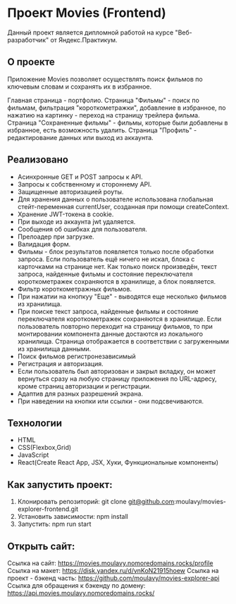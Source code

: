 # Проект Movies (Frontend)

Данный проект является дипломной работой на курсе "Веб-разработчик" от Яндекс.Практикум. 

## О проекте

Приложение Movies позволяет осуществлять поиск фильмов по ключевым словам и сохранять их в избранное.

Главная страница - портфолио. 
Страница "Фильмы" - поиск по фильмам, фильтрация "короткометражки", добавление в избранное, по нажатию на картинку - переход на страницу трейлера фильма.
Страница "Сохраненные фильмы" - фильмы, которые были добавлены в избранное, есть возможность удалить.
Страница "Профиль" - редактирование данных или выход из аккаунта.

## Реализовано
* Асинхронные GET и POST запросы к API.
* Запросы к собственному и стороннему API.
* Защищенные авторизацией роуты.
* Для хранения данных о пользователе использована глобальная стейт-переменная currentUser, созданная при помощи createContext.
* Хранение JWT-токена в cookie.
* При выходе из аккаунта jwt удаляется.
* Сообщения об ошибках для пользователя.
* Прелоадер при загрузке.
* Валидация форм.
* Фильмы - блок результатов появляется только после обработки запроса. Если пользователь ещё ничего не искал, блока с карточками на странице нет.
Как только поиск произведён, текст запроса, найденные фильмы и состояние переключателя короткометражек сохраняются в хранилище, а блок появляется.
* Фильтр короткометражных фильмов.
* При нажатии на кнопкуу "Еще" - выводятся еще несколько фильмов из хранилища.
* При поиске текст запроса, найденные фильмы и состояние переключателя короткометражек сохраняются в хранилище. Если пользователь повторно переходит на страницу фильмов, то при монтировании компонента данные достаются из локального хранилища. Страница отображается в соответствии с загруженными из хранилища данными.
* Поиск фильмов регистронезависимый
* Регистрация и авторизация.
* Если пользователь был авторизован и закрыл вкладку, он может вернуться сразу на любую страницу приложения по URL-адресу, кроме страниц авторизации и регистрации.
* Адаптив для разных разрешений экрана.
* При наведении на кнопки или ссылки - они подсвечиваются.

## Технологии
* HTML
* CSS(Flexbox,Grid)
* JavaScript
* React(Create React App, JSX, Хуки, Функциональные компоненты)

## Как запустить проект:
1) Клонировать репозиторий: git clone git@github.com:moulavy/movies-explorer-frontend.git
2) Установить зависимости: npm install
3) Запустить: npm run start

## Открыть сайт:
Ссылка на сайт: https://movies.moulavy.nomoredomains.rocks/profile
Ссылка на макет: https://disk.yandex.ru/d/vnKoN21915hoew
Ссылка на проект - бэкенд часть: https://github.com/moulavy/movies-explorer-api
Ссылка для обращения к бэкенду по домену: https://api.movies.moulavy.nomoredomains.rocks/


